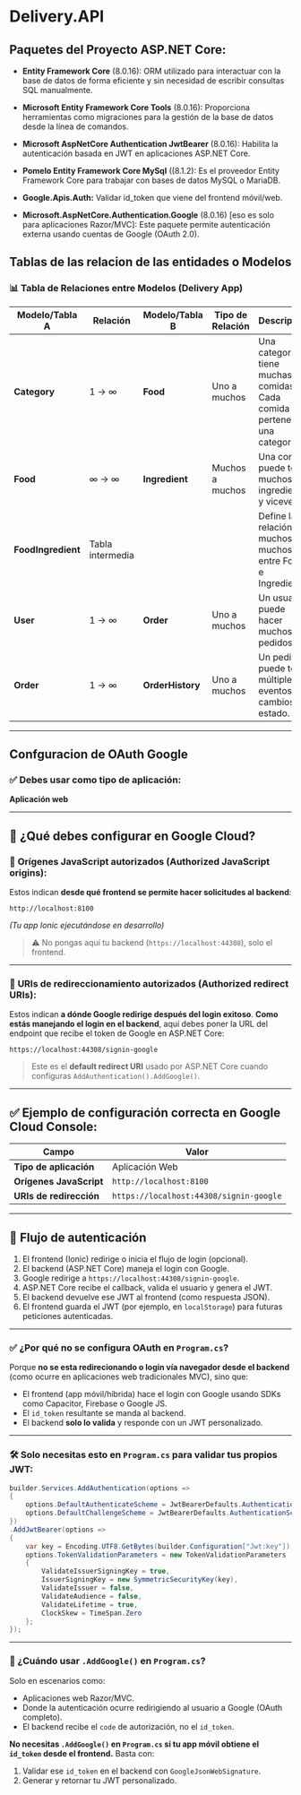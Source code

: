 # Delivery.API

## Paquetes del Proyecto ASP.NET Core:

- **Entity Framework Core** (8.0.16): ORM utilizado para interactuar con la base de datos de forma eficiente y sin necesidad de escribir consultas SQL manualmente.

- **Microsoft Entity Framework Core Tools** (8.0.16): Proporciona herramientas como migraciones para la gestión de la base de datos desde la línea de comandos.

- **Microsoft AspNetCore Authentication JwtBearer** (8.0.16): Habilita la autenticación basada en JWT en aplicaciones ASP.NET Core.

- **Pomelo Entity Framework Core MySql** ((8.1.2): Es el proveedor Entity Framework Core para trabajar con bases de datos MySQL o MariaDB.

- **Google.Apis.Auth:** Validar id_token que viene del frontend móvil/web.

- **Microsoft.AspNetCore.Authentication.Google** (8.0.16) [eso es solo para aplicaciones Razor/MVC]: Este paquete permite autenticación externa usando cuentas de Google (OAuth 2.0).

## Tablas de las relacion de las entidades o Modelos

### 📊 Tabla de Relaciones entre Modelos (Delivery App)

| Modelo/Tabla A     | Relación         | Modelo/Tabla B   | Tipo de Relación                | Descripción                                                                |
| ------------------ | ---------------- | ---------------- | ------------------------------- | -------------------------------------------------------------------------- |
| **Category**       | 1 → ∞            | **Food**         | Uno a muchos                    | Una categoría tiene muchas comidas. Cada comida pertenece a una categoría. |
| **Food**           | ∞ → ∞            | **Ingredient**   | Muchos a muchos                 | Una comida puede tener muchos ingredientes y viceversa.                    |
| **FoodIngredient** | Tabla intermedia |                  |                                 | Define la relación muchos a muchos entre Food e Ingredient.                |
| **User**           | 1 → ∞            | **Order**        | Uno a muchos                    | Un usuario puede hacer muchos pedidos.                                     |
| **Order**          | 1 → ∞            | **OrderHistory** | Uno a muchos                    | Un pedido puede tener múltiples eventos o cambios de estado.               |

---


## Confguracion de OAuth Google

### ✅ Debes usar como **tipo de aplicación**:

**Aplicación web**

---

## 🎯 ¿Qué debes configurar en Google Cloud?

### 🔹 **Orígenes JavaScript autorizados (Authorized JavaScript origins):**

Estos indican **desde qué frontend se permite hacer solicitudes al backend**:

```
http://localhost:8100
```

*(Tu app Ionic ejecutándose en desarrollo)*

> ⚠️ No pongas aquí tu backend (`https://localhost:44308`), solo el frontend.

---

### 🔹 **URIs de redireccionamiento autorizados (Authorized redirect URIs):**

Estos indican **a dónde Google redirige después del login exitoso**.
**Como estás manejando el login en el backend**, aquí debes poner la URL del endpoint que recibe el token de Google en ASP.NET Core:

```
https://localhost:44308/signin-google
```

> Este es el **default redirect URI** usado por ASP.NET Core cuando configuras `AddAuthentication().AddGoogle()`.

---

## ✅ Ejemplo de configuración correcta en Google Cloud Console:

| Campo                   | Valor                                   |
| ----------------------- | --------------------------------------- |
| **Tipo de aplicación**  | Aplicación Web                          |
| **Orígenes JavaScript** | `http://localhost:8100`                 |
| **URIs de redirección** | `https://localhost:44308/signin-google` |

---

## 🚀 Flujo de autenticación

1. El frontend (Ionic) redirige o inicia el flujo de login (opcional).
2. El backend (ASP.NET Core) maneja el login con Google.
3. Google redirige a `https://localhost:44308/signin-google`.
4. ASP.NET Core recibe el callback, valida el usuario y genera el JWT.
5. El backend devuelve ese JWT al frontend (como respuesta JSON).
6. El frontend guarda el JWT (por ejemplo, en `localStorage`) para futuras peticiones autenticadas.

---

### ✅ ¿Por qué no se configura OAuth en `Program.cs`?

Porque **no se esta redirecionando o login vía navegador desde el backend** (como ocurre en aplicaciones web tradicionales MVC), sino que:

* El frontend (app móvil/híbrida) hace el login con Google usando SDKs como Capacitor, Firebase o Google JS.
* El `id_token` resultante se manda al backend.
* El backend **solo lo valida** y responde con un JWT personalizado.

---

### 🛠️ Solo necesitas esto en `Program.cs` para validar tus propios JWT:

```csharp
builder.Services.AddAuthentication(options =>
{
    options.DefaultAuthenticateScheme = JwtBearerDefaults.AuthenticationScheme;
    options.DefaultChallengeScheme = JwtBearerDefaults.AuthenticationScheme;
})
.AddJwtBearer(options =>
{
    var key = Encoding.UTF8.GetBytes(builder.Configuration["Jwt:key"]);
    options.TokenValidationParameters = new TokenValidationParameters
    {
        ValidateIssuerSigningKey = true,
        IssuerSigningKey = new SymmetricSecurityKey(key),
        ValidateIssuer = false,
        ValidateAudience = false,
        ValidateLifetime = true,
        ClockSkew = TimeSpan.Zero
    };
});
```

---

### 🧠 ¿Cuándo usar `.AddGoogle()` en `Program.cs`?

Solo en escenarios como:

* Aplicaciones web Razor/MVC.
* Donde la autenticación ocurre redirigiendo al usuario a Google (OAuth completo).
* El backend recibe el `code` de autorización, no el `id_token`.

**No necesitas `.AddGoogle()` en `Program.cs` si tu app móvil obtiene el `id_token` desde el frontend.** Basta con:

1. Validar ese `id_token` en el backend con `GoogleJsonWebSignature`.
2. Generar y retornar tu JWT personalizado.


